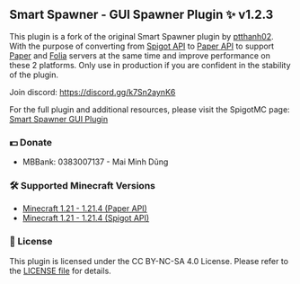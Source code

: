 ## Smart Spawner - GUI Spawner Plugin ✨ v1.2.3
This plugin is a fork of the original Smart Spawner plugin by [ptthanh02](https://github.com/ptthanh02). With the purpose of converting from [Spigot API](https://hub.spigotmc.org/javadocs/spigot/) to [Paper API](https://papermc.io/javadocs) to support [Paper](https://github.com/PaperMC/Paper) and [Folia](https://github.com/PaperMC/Folia) servers at the same time and improve performance on these 2 platforms. Only use in production if you are confident in the stability of the plugin.

Join discord: https://discord.gg/k7Sn2aynK6

For the full plugin and additional resources, please visit the SpigotMC page: [Smart Spawner GUI Plugin](https://www.spigotmc.org/resources/smart-spawner-gui-spawner-plugin%E2%9C%A8-1-21-1-21-3-%EF%B8%8F.120743/)

### 💵 Donate
- MBBank: 0383007137 - Mai Minh Dũng

### 🛠️ Supported Minecraft Versions
- [Minecraft 1.21 - 1.21.4 (Paper API)](https://github.com/maiminhdung/Smart-Spawner-Plugin/tree/beta)
- [Minecraft 1.21 - 1.21.4 (Spigot API)](https://github.com/ptthanh02/Smart-Spawner-Plugin)

### 📜 License
This plugin is licensed under the CC BY-NC-SA 4.0 License. Please refer to the [LICENSE file](https://github.com/ptthanh02/Smart-Spawner-Plugin?tab=License-1-ov-file) for details.
